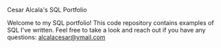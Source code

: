 Cesar Alcala's SQL Portfolio

Welcome to my SQL portfolio! This code repository contains examples of SQL I've written. Feel free to take a look and reach out if you have any questions:
alcalacesar@ymail.com
